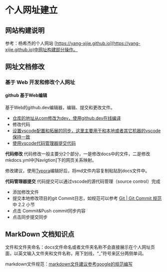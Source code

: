 # 个人网址建立

## 网站构建说明

参考：杨希杰的个人网站 [https://yang-xijie.github.io](https://yang-xijie.github.io)中网址构建部分操作。

## 网址文档修改

### 基于 Web 开发和修改个人网址

#### github 基于Web编辑

基于Web的github.dev编辑器，编辑、提交和更改文件。

- [仓库的地址从com修改为dev，使用github.dev在线编译](<https://docs.github.com/zh/codespaces/the-githubdev-web-based-editor>)
- 修改代码
- [设置vscode配置和拓展的同步，这里主要用于和本地或者其它机器的vscode保持一致](https://code.visualstudio.com/docs/editor/settings-sync)
- [使用vscode代码管理器提交代码](https://cloud.tencent.com/developer/article/1793472)

**代码修改**
代码修改一般主要分2个部分，一是修改docs中的文件，二是修改mkdocs.yml中[Navigtion]下的网页关系映射。

修改建议，使用[Typora](https://typoraio.cn)编辑好后，将md文件内容复制粘贴到docs文件中。

**代码管理器提交**
代码提交可以通过vscode的源代码管理（source control）完成

- 添加修改文件
- 提交本地修改项目的git Commit日志，如规范可以参考 [Git | Git Commit 规范](http://119.23.219.145/posts/git-git-commit-%E8%A7%84%E8%8C%83/)中 2.2 小节
- 点击 Commit&Push commit同步内容
- 点击同步提交同步

## MarkDown 文档知识点

文件和文件夹命名：docs文件命名或者文件夹名称不会直接展示在个人网址页面，以英文输入文件夹和文件名称，用下划线，“_”符号来区分两侧单词。

markdown文件规范：[markdown文件建议参考google的规范编写](<https://github.com/google/styleguide/blob/gh-pages/docguide/style.md>)